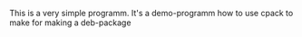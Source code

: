 This is a very simple programm.
It's a demo-programm how to use cpack to make for making a deb-package
